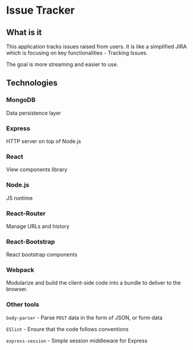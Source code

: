 # Issue Tracker

## What is it

This application tracks issues raised from users. It is like a simplified JIRA which is focusing on key functionalities - Tracking Issues.

The goal is more streaming and easier to use.

## Technologies

### MongoDB

Data persistence layer

### Express

HTTP server on top of Node.js

### React

View components library

### Node.js

JS runtime

### React-Router

Manage URLs and history

### React-Bootstrap

React bootstrap components

### Webpack

Modularize and build the client-side code into a bundle to deliver to the browser.

### Other tools

`body-parser` - Parse `POST` data in the form of JSON, or form data

`ESlint` - Ensure that the code follows conventions

`express-session` - Simple session middleware for Express

